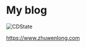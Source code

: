 # My blog

![CDState](https://github.com/zmofei/zhuwenlong.com-frontend/workflows/CD/badge.svg)

https://www.zhuwenlong.com
